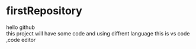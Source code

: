 # firstRepository
hello github  
this project will have some code and using diffrent language
this is vs code ,code editor